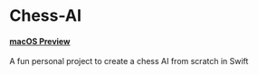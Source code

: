 # Chess-AI
#### [macOS Preview](https://github.com/cabouezzi/Chess-AI/blob/cbc06e4b7f8c5a0078bc05cebea2a0df08b0c3be/Chess%20AI.zip)
A fun personal project to create a chess AI from scratch in Swift
